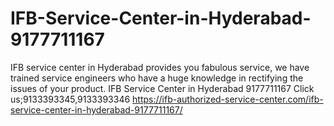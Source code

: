 # IFB-Service-Center-in-Hyderabad-9177711167
IFB service center in Hyderabad provides you fabulous service, we have trained service engineers who have a huge knowledge in rectifying the issues of your product. IFB Service Center in Hyderabad 9177711167 Click us;9133393345,9133393346  https://ifb-authorized-service-center.com/ifb-service-center-in-hyderabad-9177711167/
